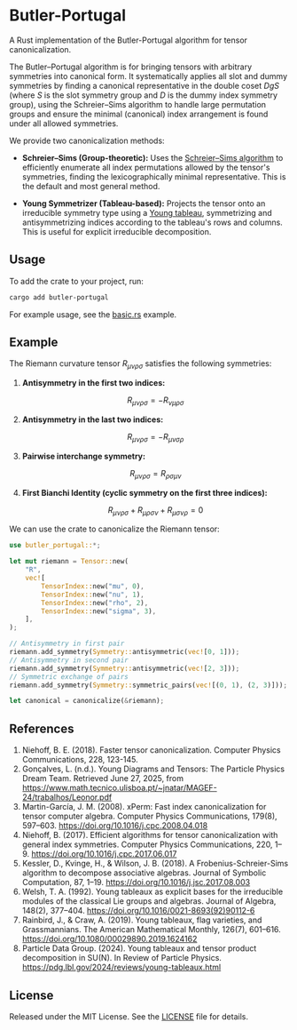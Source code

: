 # Butler-Portugal

A Rust implementation of the Butler-Portugal algorithm for tensor canonicalization.

The Butler–Portugal algorithm is for bringing tensors with arbitrary symmetries into canonical form. It systematically applies all slot and dummy symmetries by finding a canonical representative in the double coset $D g S$ (where $S$ is the slot symmetry group and $D$ is the dummy index symmetry group), using the Schreier–Sims algorithm to handle large permutation groups and ensure the minimal (canonical) index arrangement is found under all allowed symmetries.

We provide two canonicalization methods:

- **Schreier–Sims (Group-theoretic):**
  Uses the [Schreier–Sims algorithm](https://en.wikipedia.org/wiki/Schreier%E2%80%93Sims_algorithm) to efficiently enumerate all index permutations allowed by the tensor's symmetries, finding the lexicographically minimal representative. This is the default and most general method.

- **Young Symmetrizer (Tableau-based):**
  Projects the tensor onto an irreducible symmetry type using a [Young tableau](https://en.wikipedia.org/wiki/Young_tableau), symmetrizing and antisymmetrizing indices according to the tableau's rows and columns. This is useful for explicit irreducible decomposition.

## Usage

To add the crate to your project, run:

```bash
cargo add butler-portugal
```

For example usage, see the [basic.rs](examples/basic.rs) example.

## Example

The Riemann curvature tensor $R_{\mu\nu\rho\sigma}$ satisfies the following symmetries:

1.  **Antisymmetry in the first two indices:**

    $$R_{\mu\nu\rho\sigma} = -R_{\nu\mu\rho\sigma}$$

2.  **Antisymmetry in the last two indices:**

    $$R_{\mu\nu\rho\sigma} = -R_{\mu\nu\sigma\rho}$$

3.  **Pairwise interchange symmetry:**

    $$R_{\mu\nu\rho\sigma} = R_{\rho\sigma\mu\nu}$$

4.  **First Bianchi Identity (cyclic symmetry on the first three indices):**

    $$R_{\mu\nu\rho\sigma} + R_{\mu\rho\sigma\nu} + R_{\mu\sigma\nu\rho} = 0$$

We can use the crate to canonicalize the Riemann tensor:

```rust
use butler_portugal::*;

let mut riemann = Tensor::new(
    "R",
    vec![
        TensorIndex::new("mu", 0),
        TensorIndex::new("nu", 1),
        TensorIndex::new("rho", 2),
        TensorIndex::new("sigma", 3),
    ],
);

// Antisymmetry in first pair
riemann.add_symmetry(Symmetry::antisymmetric(vec![0, 1]));
// Antisymmetry in second pair
riemann.add_symmetry(Symmetry::antisymmetric(vec![2, 3]));
// Symmetric exchange of pairs
riemann.add_symmetry(Symmetry::symmetric_pairs(vec![(0, 1), (2, 3)]));

let canonical = canonicalize(&riemann);
```

## References

1. Niehoff, B. E. (2018). Faster tensor canonicalization. Computer Physics Communications, 228, 123-145.
1. Gonçalves, L. (n.d.). Young Diagrams and Tensors: The Particle Physics Dream Team. Retrieved June 27, 2025, from https://www.math.tecnico.ulisboa.pt/~jnatar/MAGEF-24/trabalhos/Leonor.pdf
1. Martin-García, J. M. (2008). xPerm: Fast index canonicalization for tensor computer algebra. Computer Physics Communications, 179(8), 597–603. https://doi.org/10.1016/j.cpc.2008.04.018
1. Niehoff, B. (2017). Efficient algorithms for tensor canonicalization with general index symmetries. Computer Physics Communications, 220, 1–9. https://doi.org/10.1016/j.cpc.2017.06.017
1. Kessler, D., Kvinge, H., & Wilson, J. B. (2018). A Frobenius-Schreier-Sims algorithm to decompose associative algebras. Journal of Symbolic Computation, 87, 1–19. https://doi.org/10.1016/j.jsc.2017.08.003
1. Welsh, T. A. (1992). Young tableaux as explicit bases for the irreducible modules of the classical Lie groups and algebras. Journal of Algebra, 148(2), 377–404. https://doi.org/10.1016/0021-8693(92)90112-6
1. Rainbird, J., & Craw, A. (2019). Young tableaux, flag varieties, and Grassmannians. The American Mathematical Monthly, 126(7), 601–616. https://doi.org/10.1080/00029890.2019.1624162
1. Particle Data Group. (2024). Young tableaux and tensor product decomposition in SU(N). In Review of Particle Physics. https://pdg.lbl.gov/2024/reviews/young-tableaux.html

## License

Released under the MIT License. See the [LICENSE](LICENSE) file for details.
